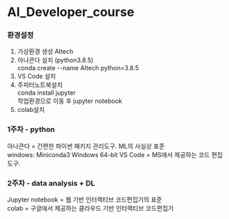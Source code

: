 # AI_Developer_course

### 환경설정
1. 가상환경 생성 AItech <br/>
2. 아나콘다 설치 (python3.8.5) <br/>
  conda create --name AItech python=3.8.5 <br/>
3. VS Code 설치 <br/>
4. 주피터노트북설치 <br/>
  conda install jupyter <br/>
  작업환경으로 이동 후 jupyter notebook<br/>
5. colab설치

### 1주차 - python <br/>
아나콘다 = 간편한 파이썬 패키지 관리도구. ML의 사실상 표준 <br/> 
  windows: Miniconda3 Windows 64-bit
VS Code = MS에서 제공하는 코드 편집 도구.  <br/>

### 2주차 - data analysis + DL <br/>
Jupyter notebook = 웹 기반 인터랙티브 코드편집기의 표준 <br/>
colab = 구글에서 제공하는 클라우드 기반 인터랙티브 코드편집기 <br/>
